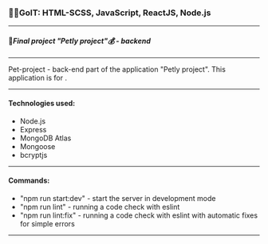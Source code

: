 ### :blue_heart::yellow_heart:GoIT: HTML-SCSS, JavaScript, ReactJS, Node.js

---


#### :link:**_Final project "Petly project":moneybag: - backend_**

---

Pet-project - back-end part of the application "Petly project". This application is for .


---

#### Technologies used:

- Node.js
- Express
- MongoDB Atlas
- Mongoose
- bcryptjs

---

#### Commands:

- "npm run start:dev" - start the server in development mode
- "npm run lint" - running a code check with eslint
- "npm run lint:fix" - running a code check with eslint with automatic fixes for simple errors

---
